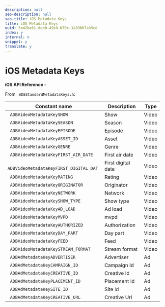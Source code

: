 ```yaml
---
description: null
seo-description: null
seo-title: iOS Metadata Keys
title: iOS Metadata Keys
uuid: 5e42ba61-dee0-49e8-b70c-1a83bb7ab5cd
index: y
internal: n
snippet: y
translate: y
---
```


# iOS Metadata Keys



**iOS API Reference -** [](https://adobe-marketing-cloud.github.io/video-heartbeat-v2/reference/ios/index.html)

From ` ADBStandardMetadataKeys.h`:



|  Constant name  | Description  | Type  |
|---|---|---|
| ` ADBVideoMetadataKeySHOW`  | Show  | Video  |
| ` ADBVideoMetadataKeySEASON`  | Season  | Video  |
| ` ADBVideoMetadataKeyEPISODE`  | Episode  | Video  |
| ` ADBVideoMetadataKeyASSET_ID`  | Asset  | Video  |
| ` ADBVideoMetadataKeyGENRE`  | Genre  | Video  |
| ` ADBVideoMetadataKeyFIRST_AIR_DATE`  | First air date  | Video  |
| ` ADBVideoMetadataKeyFIRST_DIGITAL_DAT`  | First digital date  | Video  |
| ` ADBVideoMetadataKeyRATING`  | Rating  | Video  |
| ` ADBVideoMetadataKeyORIGINATOR`  | Originator  | Video  |
| ` ADBVideoMetadataKeyNETWORK`  | Network  | Video  |
| ` ADBVideoMetadataKeySHOW_TYPE`  | Show type  | Video  |
| ` ADBVideoMetadataKeyAD_LOAD`  | Ad load  | Video  |
| ` ADBVideoMetadataKeyMVPD`  | mvpd  | Video  |
| ` ADBVideoMetadataKeyAUTHORIZED`  | Authorization  | Video  |
| ` ADBVideoMetadataKeyDAY_PART`  | Day part  | Video  |
| ` ADBVideoMetadataKeyFEED`  | Feed  | Video  |
| ` ADBVideoMetadataKeySTREAM_FORMAT`  | Stream format  | Video  |
| ` ADBAdMetadataKeyADVERTISER`  | Advertiser  | Ad  |
| ` ADBAdMetadataKeyCAMPAIGN_ID`  | Campaign Id  | Ad  |
| ` ADBAdMetadataKeyCREATIVE_ID`  | Creative Id  | Ad  |
| ` ADBAdMetadataKeyPLACEMENT_ID`  | Placement Id  | Ad  |
| ` ADBAdMetadataKeySITE_ID`  | Site Id  | Ad  |
| ` ADBAdMetadataKeyCREATIVE_URL`  | Creative Url  | Ad  |

